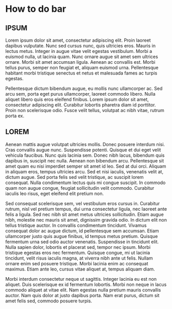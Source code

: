 # How to do bar


## IPSUM
Lorem ipsum dolor sit amet, consectetur adipiscing elit. Proin laoreet dapibus vulputate. Nunc sed cursus nunc, quis ultricies eros. Mauris in lectus metus. Integer in augue vitae velit egestas vestibulum. Morbi a euismod nulla, ut lacinia quam. Nunc ornare augue sit amet sem ultrices ornare. Morbi sit amet accumsan ligula. Aenean ac convallis est. Morbi tellus purus, semper non feugiat et, aliquam euismod urna. Pellentesque habitant morbi tristique senectus et netus et malesuada fames ac turpis egestas.

Pellentesque dictum bibendum augue, eu mollis nunc ullamcorper ac. Sed arcu sem, porta eget purus ullamcorper, laoreet commodo libero. Nulla aliquet libero quis eros eleifend finibus. Lorem ipsum dolor sit amet, consectetur adipiscing elit. Curabitur lobortis pharetra diam id porttitor. Proin non scelerisque odio. Fusce velit tellus, volutpat ac nibh vitae, rutrum porta ex.


## LOREM
Aenean mattis augue volutpat ultricies mollis. Donec posuere interdum nisi. Cras convallis augue nunc. Suspendisse potenti. Quisque et dui eget velit vehicula faucibus. Nunc quis lacinia sem. Donec nibh lacus, bibendum quis dapibus in, suscipit nec nulla. Aenean non bibendum arcu. Pellentesque sit amet quam eu nisi imperdiet semper sit amet id leo. Sed at dui orci. Aliquam in aliquam eros, tempus ultricies arcu. Sed et nisi iaculis, venenatis velit at, dictum augue. Sed porta felis sed velit tristique, ac suscipit lorem consequat. Nulla condimentum lectus quis mi congue suscipit. In commodo quam non augue congue, feugiat sollicitudin velit commodo. Curabitur iaculis leo risus, eget eleifend elit pretium non.

Sed consequat scelerisque sem, vel vestibulum eros cursus in. Curabitur rutrum, nisl vel pretium tempus, dui urna consectetur ligula, nec laoreet ante felis a ligula. Sed nec nibh sit amet metus ultricies sollicitudin. Etiam augue nibh, molestie nec mauris sit amet, dignissim gravida odio. In dictum elit non tellus tristique auctor. In convallis condimentum tincidunt. Vivamus consequat dolor ac augue dictum, id pellentesque sem accumsan. Etiam ullamcorper justo quis augue finibus, id tempus metus pretium. Quisque fermentum urna sed odio auctor venenatis. Suspendisse in tincidunt elit. Nulla sapien dolor, lobortis et placerat sed, tempor nec ipsum. Morbi tristique egestas eros nec fermentum. Quisque congue, mi ut lacinia tincidunt, velit risus iaculis magna, at viverra nibh ante ut felis. Nullam ornare enim sed posuere tristique. Morbi lacinia enim ac consequat maximus. Etiam ante leo, cursus vitae aliquet at, tempus aliquam diam.

Morbi interdum consectetur neque ut sagittis. Integer lacinia eu est non aliquet. Duis scelerisque ex id fermentum lobortis. Morbi non neque in lacus commodo aliquet at vitae elit. Nam egestas nulla pretium mauris convallis auctor. Nam quis dolor at justo dapibus porta. Nam erat purus, dictum sit amet felis sed, commodo posuere turpis. 
